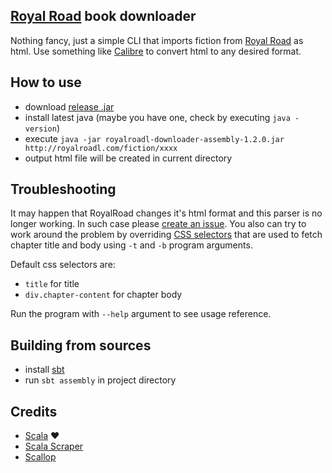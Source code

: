 [Royal Road](http://royalroadl.com/) book downloader
---

Nothing fancy, just a simple CLI that imports fiction from  [Royal Road](http://royalroadl.com/)
as html. Use something like [Calibre](http://calibre-ebook.com/) to convert html to any desired format.


How to use
---

* download [release .jar](https://github.com/Aivean/royalroadl-downloader/releases/download/1.2.0/royalroadl-downloader-assembly-1.2.0.jar)
* install latest java (maybe you have one, check by executing `java -version`)
* execute `java -jar royalroadl-downloader-assembly-1.2.0.jar http://royalroadl.com/fiction/xxxx`
* output html file will be created in current directory


Troubleshooting
---

It may happen that RoyalRoad changes it's html format and this parser is no longer working.
In such case please [create an issue](https://github.com/Aivean/royalroadl-downloader/issues).
You also can try to work around the problem by overriding [CSS selectors](http://www.w3schools.com/cssref/css_selectors.asp)
that are used to fetch chapter title and body using `-t` and `-b` program arguments. 

Default css selectors are:
    
* `title` for title
* `div.chapter-content` for chapter body


Run the program with `--help` argument to see usage reference.


Building from sources
---

* install [sbt](http://www.scala-sbt.org/)
* run `sbt assembly` in project directory


Credits
---

* [Scala](http://www.scala-lang.org/) ❤️
* [Scala Scraper](https://github.com/ruippeixotog/scala-scraper) 
* [Scallop](https://github.com/scallop/scallop)